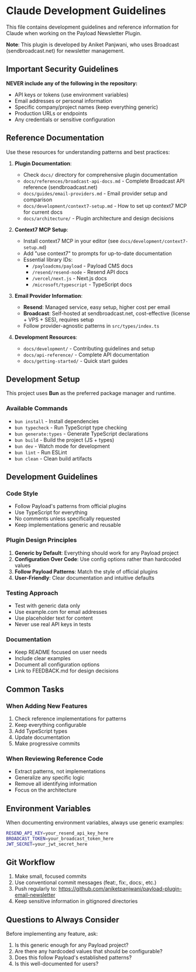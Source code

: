 # Claude Development Guidelines

This file contains development guidelines and reference information for Claude when working on the Payload Newsletter Plugin.

**Note**: This plugin is developed by Aniket Panjwani, who uses Broadcast (sendbroadcast.net) for newsletter management.

## Important Security Guidelines

**NEVER include any of the following in the repository:**
- API keys or tokens (use environment variables)
- Email addresses or personal information
- Specific company/project names (keep everything generic)
- Production URLs or endpoints
- Any credentials or sensitive configuration

## Reference Documentation

Use these resources for understanding patterns and best practices:

1. **Plugin Documentation**:
   - Check `docs/` directory for comprehensive plugin documentation
   - `docs/references/broadcast-api-docs.md` - Complete Broadcast API reference (sendbroadcast.net)
   - `docs/guides/email-providers.md` - Email provider setup and comparison
   - `docs/development/context7-setup.md` - How to set up context7 MCP for current docs
   - `docs/architecture/` - Plugin architecture and design decisions

2. **Context7 MCP Setup**:
   - Install context7 MCP in your editor (see `docs/development/context7-setup.md`)
   - Add "use context7" to prompts for up-to-date documentation
   - Essential library IDs:
     - `/payloadcms/payload` - Payload CMS docs
     - `/resend/resend-node` - Resend API docs
     - `/vercel/next.js` - Next.js docs
     - `/microsoft/typescript` - TypeScript docs

3. **Email Provider Information**:
   - **Resend**: Managed service, easy setup, higher cost per email
   - **Broadcast**: Self-hosted at sendbroadcast.net, cost-effective (license + VPS + SES), requires setup
   - Follow provider-agnostic patterns in `src/types/index.ts`

4. **Development Resources**:
   - `docs/development/` - Contributing guidelines and setup
   - `docs/api-reference/` - Complete API documentation
   - `docs/getting-started/` - Quick start guides

## Development Setup

This project uses **Bun** as the preferred package manager and runtime.

### Available Commands
- `bun install` - Install dependencies
- `bun typecheck` - Run TypeScript type checking
- `bun generate:types` - Generate TypeScript declarations
- `bun build` - Build the project (JS + types)
- `bun dev` - Watch mode for development
- `bun lint` - Run ESLint
- `bun clean` - Clean build artifacts

## Development Guidelines

### Code Style
- Follow Payload's patterns from official plugins
- Use TypeScript for everything
- No comments unless specifically requested
- Keep implementations generic and reusable

### Plugin Design Principles
1. **Generic by Default**: Everything should work for any Payload project
2. **Configuration Over Code**: Use config options rather than hardcoded values
3. **Follow Payload Patterns**: Match the style of official plugins
4. **User-Friendly**: Clear documentation and intuitive defaults

### Testing Approach
- Test with generic data only
- Use example.com for email addresses
- Use placeholder text for content
- Never use real API keys in tests

### Documentation
- Keep README focused on user needs
- Include clear examples
- Document all configuration options
- Link to FEEDBACK.md for design decisions

## Common Tasks

### When Adding New Features
1. Check reference implementations for patterns
2. Keep everything configurable
3. Add TypeScript types
4. Update documentation
5. Make progressive commits

### When Reviewing Reference Code
- Extract patterns, not implementations
- Generalize any specific logic
- Remove all identifying information
- Focus on the architecture

## Environment Variables

When documenting environment variables, always use generic examples:
```bash
RESEND_API_KEY=your_resend_api_key_here
BROADCAST_TOKEN=your_broadcast_token_here
JWT_SECRET=your_jwt_secret_here
```

## Git Workflow

1. Make small, focused commits
2. Use conventional commit messages (feat:, fix:, docs:, etc.)
3. Push regularly to: https://github.com/aniketpanjwani/payload-plugin-email-newsletter
4. Keep sensitive information in gitignored directories

## Questions to Always Consider

Before implementing any feature, ask:
1. Is this generic enough for any Payload project?
2. Are there any hardcoded values that should be configurable?
3. Does this follow Payload's established patterns?
4. Is this well-documented for users?